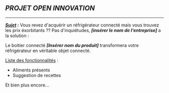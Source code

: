 ## ***PROJET OPEN INNOVATION***
---  

***<u>Sujet</u> :***
Vous revez d'acquérir un réfrigérateur connecté mais vous trouvez les prix éxorbitants ??
Pas d'inquiétudes, ***[insérer le nom de l'entreprise]*** a la solution : 

Le boitier connecté ***[Insérer nom du produit]*** transformera votre réfrigérateur en véritable objet connecté.

<u>Liste des fonctionnalités</u> : 
- Aliments présents
- Suggestion de recettes

Et bien plus encore...

